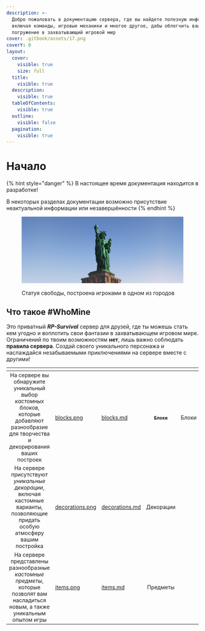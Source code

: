 ```yaml
---
description: >-
  Добро пожаловать в документацию сервера, где вы найдете полезную информацию,
  включая команды, игровые механики и многое другое, дабы облегчить ваше
  погружение в захватывающий игровой мир
cover: .gitbook/assets/17.png
coverY: 0
layout:
  cover:
    visible: true
    size: full
  title:
    visible: true
  description:
    visible: true
  tableOfContents:
    visible: true
  outline:
    visible: false
  pagination:
    visible: true
---
```


# Начало

{% hint style="danger" %}
В настоящее время документация находится в разработке!

В некоторых разделах документации возможно присутствие неактуальной информации или незавершённости
{% endhint %}

<figure><img src=".gitbook/assets/4.png" alt="Статуя свободы, построена игроками в одном из городов"><figcaption><p>Статуя свободы, построена игроками в одном из городов</p></figcaption></figure>

## Что такое #WhoMine

Это приватный _**RP-Survival**_ сервер для друзей, где ты можешь стать кем угодно и воплотить свои фантазии в захватывающем игровом мире. Ограничений по твоим возможностям **нет**, лишь важно соблюдать **правила сервера**. Создай своего уникального персонажа и наслаждайся незабываемыми приключениями на сервере вместе с другими!



<table data-view="cards"><thead><tr><th align="center"></th><th data-hidden data-card-cover data-type="files"></th><th data-hidden data-card-target data-type="content-ref"></th><th data-hidden align="center"></th><th data-hidden align="center"></th><th data-hidden align="center"></th></tr></thead><tbody><tr><td align="center">На сервере вы обнаружите уникальный выбор <em>кастомных блоков</em>, которые добавляют разнообразие для творчества и декорирования ваших построек</td><td><a href=".gitbook/assets/blocks.png">blocks.png</a></td><td><a href="mechanics-and-commands/custom-assortment/blocks.md">blocks.md</a></td><td align="center"><strong><code>Блоки</code></strong></td><td align="center">Блоки</td><td align="center">•</td></tr><tr><td align="center">На сервере присутствуют <em>уникальные декорации</em>, включая кастомные варианты, позволяющие придать особую атмосферу вашим постройка</td><td><a href=".gitbook/assets/decorations.png">decorations.png</a></td><td><a href="mechanics-and-commands/custom-assortment/decorations.md">decorations.md</a></td><td align="center">Декорации</td><td align="center"></td><td align="center"><strong>Декорации</strong></td></tr><tr><td align="center">На сервере представлены разнообразные <em>кастомные предметы</em>, которые позволят вам насладиться новым, а также уникальным опытом игры</td><td><a href=".gitbook/assets/items.png">items.png</a></td><td><a href="mechanics-and-commands/custom-assortment/items.md">items.md</a></td><td align="center">Предметы</td><td align="center"></td><td align="center"><strong>Предметы</strong></td></tr></tbody></table>
